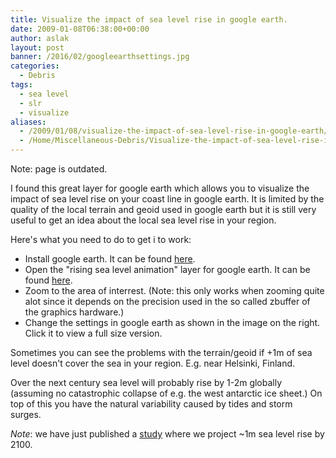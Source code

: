 ```yaml
---
title: Visualize the impact of sea level rise in google earth.
date: 2009-01-08T06:38:00+00:00
author: aslak
layout: post
banner: /2016/02/googleearthsettings.jpg
categories:
  - Debris
tags:
  - sea level
  - slr
  - visualize
aliases:
  - /2009/01/08/visualize-the-impact-of-sea-level-rise-in-google-earth/
  - /Home/Miscellaneous-Debris/Visualize-the-impact-of-sea-level-rise-in-google-earth-
---
```

Note: page is outdated. 


I found this great layer for google earth which allows you to visualize the impact of sea level rise on your coast line in google earth. It is limited by the quality of the local terrain and geoid used in google earth but it is still very useful to get an idea about the local sea level rise in your region.

Here's what you need to do to get i to work:

  * Install google earth. It can be found [here](http://earth.google.com/).
  * Open the "rising sea level animation" layer for google earth. It can be found [here](http://services.google.com/earth/kmz/changing_sea_level_n.kmz).
  * Zoom to the area of interrest. (Note: this only works when zooming quite alot since it depends on the precision used in the so called zbuffer of the graphics hardware.)
  * Change the settings in google earth as shown in the image on the right. Click it to view a full size version.

Sometimes you can see the problems with the terrain/geoid if +1m of sea level doesn't cover the sea in your region. E.g. near Helsinki, Finland.

Over the next century sea level will probably rise by 1-2m globally (assuming no catastrophic collapse of e.g. the west antarctic ice sheet.) On top of this you have the natural variability caused by tides and storm surges.
  
_Note_: we have just published a [study](/Home/PDFs/Announcements/gslprojection) where we project ~1m sea level rise by 2100.
